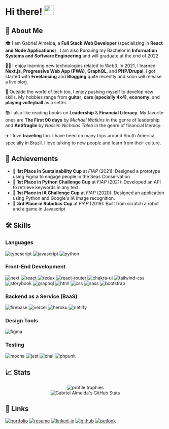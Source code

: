 # Hi there! <img src="https://media.giphy.com/media/PnDRNekrgtHh5jXMna/giphy.gif" width="30px">

## 🚀 About Me

🎓 I am Gabriel Almeida, a **Full Stack Web Developer** (specializing in **React and Node Applications**) . I am also Pursuing my Bachelor in **Information Systems and Software Engineering** and will graduate at the end of 2022.

👨‍💻 I enjoy learning new technologies related to Web3. In 2021, I learned **Next.js**, **Progressive Web App (PWA)**, **GraphQL**, and **PHP/Drupal**. I got started with **Freelancing** and **Blogging** quite recently and soon will release a live blog.

🎸 Outside the world of tech too, I enjoy pushing myself to develop new skills. My hobbies range from **guitar**, **cars (specially 4x4)**, **economy**, and **playing volleyball** as a setter.

📚 I also like reading books on **Leadership** & **Financial Literacy**. My favorite ones are **The First 90 days** by _Michael Watkins_ in the genre of leadership and **Antifragile** by _Nassim Nicholas Taleb_ in the genre of financial literacy.

✈️ I love **traveling** too. I have been on many trips around South America, specially in Brazil. I love talking to new people and learn from their culture.

## 🏅 Achievements

-   🥇 **1st Place in Sustainability Cup** at _FIAP_ (2021): Designed a prototype using Figma to engage people in the Seas Conservation
-   🥇 **1st Place in Python Challenge Cup** at _FIAP_ (2021): Developed an API to retrieve keywords in any text.
-   🥇 **1st Place in IA Challenge Cup** at _FIAP_ (2020): Designed an application using Python and Google's IA image recognition.
-   🥉 **3rd Place in Robotics Cup** at _FIAP_ (2019): Built from scratch a robot and a game in Javascript

## 🛠️ Skills

### Languages

![typescript](https://img.shields.io/badge/TypeScript-3178C6?style=for-the-badge&logo=typescript&logoColor=white)
![javascript](https://img.shields.io/badge/JavaScript-323330?style=for-the-badge&logo=javascript&logoColor=F7DF1E)
![python](https://img.shields.io/badge/PHP-3776AB?style=for-the-badge&logo=php&logoColor=white)

### Front-End Development

![next](https://img.shields.io/badge/Next-000000?style=for-the-badge&logo=nextdotjs&logoColor=FFFFFF)
![react](https://img.shields.io/badge/React-20232A?style=for-the-badge&logo=react&logoColor=61DAFB)
![redux](https://img.shields.io/badge/Redux-593D88?style=for-the-badge&logo=redux&logoColor=white)
![react-router](https://img.shields.io/badge/React_Router-CA4245?style=for-the-badge&logo=react-router&logoColor=white)
![chakra-ui](https://img.shields.io/badge/Chakra_UI-319795?style=for-the-badge&logo=chakra-ui&logoColor=white)
![tailwind-css](https://img.shields.io/badge/tailwind_css-06B6D4?style=for-the-badge&logo=tailwind-css&logoColor=white)
![storybook](https://img.shields.io/badge/storybook-FF4785?style=for-the-badge&logo=storybook&logoColor=white)
![graphql](https://img.shields.io/badge/GraphQL-E434AA?style=for-the-badge&logo=graphql&logoColor=white)
![html](https://img.shields.io/badge/HTML5-E34F26?style=for-the-badge&logo=html5&logoColor=white)
![css](https://img.shields.io/badge/CSS3-1572B6?style=for-the-badge&logo=css3&logoColor=white)
![sass](https://img.shields.io/badge/SASS-CC6699?style=for-the-badge&logo=sass&logoColor=white)
![bootstrap](https://img.shields.io/badge/Bootstrap-563D7C?style=for-the-badge&logo=bootstrap&logoColor=white)

<!-- ### Block-Chain Development

![ethereum](https://img.shields.io/badge/Ethereum-3C3C3D?style=for-the-badge&logo=ethereum&logoColor=white)
![web3](https://img.shields.io/badge/Web_3-F16822?style=for-the-badge&logo=web3.js&logoColor=white)
![solidity](https://img.shields.io/badge/Solidity-363636?style=for-the-badge&logo=solidity&logoColor=white) -->


### Backend as a Service (BaaS)

![firebase](https://img.shields.io/badge/Firebase-ffaa00?style=for-the-badge&logo=Firebase&logoColor=white)
![vercel](https://img.shields.io/badge/Vercel-000000?style=for-the-badge&logo=Vercel&logoColor=white)
![heroku](https://img.shields.io/badge/Heroku-430098?style=for-the-badge&logo=heroku&logoColor=white)
![netlify](https://img.shields.io/badge/Netlify-00C7B7?style=for-the-badge&logo=netlify&logoColor=white)

### Design Tools

![figma](https://img.shields.io/badge/figma-000000?style=for-the-badge&logo=figma&logoColor=white)

### Testing

![mocha](https://img.shields.io/badge/Mocha-8D6748?style=for-the-badge&logo=mocha&logoColor=white)
![jest](https://img.shields.io/badge/Jest-C21325?style=for-the-badge&logo=jest&logoColor=white)
![chai](https://img.shields.io/badge/Chai-3776AB?style=for-the-badge&logo=chai&logoColor=white)
![phpunit](https://img.shields.io/badge/Phpunit-3776AB?style=for-the-badge&logo=php&logoColor=white)


<!-- ## 📝 Top Blog Posts

-   [Zero to Hero: Front End Developer Roadmap](https://dev.to/ruppysuppy/front-end-developer-roadmap-zero-to-hero-4pkf)
-   [Beautify Your GitHub Profile like a Pro](https://dev.to/ruppysuppy/beautify-your-github-profile-like-a-pro-5093)
-   [5 projects to master Front End Development](https://dev.to/ruppysuppy/5-projects-to-master-front-end-development-57p)
-   [5 Tips to Take your Website Lighthouse Score from Meh to WOW!](https://dev.to/ruppysuppy/5-tips-to-take-your-website-lighthouse-score-from-meh-to-wow-2375)
-   [5 Tips Every React Developer Should Know](https://dev.to/ruppysuppy/5-tips-every-react-developer-should-know-1ghh)

Want to read more? [Check out all the blogs](https://dev.to/ruppysuppy) -->

## 📈 Stats

<div align="center">
    <img src="https://github-profile-trophy.vercel.app/?username=ggalmeida1&row=1&column=6&margin-h=8&theme=darkhub&count_private=true&margin-w=15&no-frame=true" alt="profile trophies" />
    <br />
    <img src="https://github-readme-stats.vercel.app/api?username=ggalmeida1&show_icons=true&hide_border=true" alt="Gabriel Almeida's GitHub Stats">
</div>

## 🔗 Links

[![portfolio](https://img.shields.io/badge/Portfolio-5340ff?style=for-the-badge&logo=Google-chrome&logoColor=white)](https://www.almeidadeveloper.com/)
[![resume](https://img.shields.io/badge/Resume-4285F4?style=for-the-badge&logo=read-the-docs&logoColor=white)](https://www.almeidadeveloper.com/files/resume.pdf)
[![linked-in](https://img.shields.io/badge/Linked_In-0077B5?style=for-the-badge&logo=LinkedIn&logoColor=white)](https://www.linkedin.com/in/ggalmeida/)
[![github](https://img.shields.io/badge/GitHub-000000?style=for-the-badge&logo=GitHub&logoColor=white)](https://github.com/ggalmeida1)
[![outlook](https://img.shields.io/badge/Outlook-444AEB?style=for-the-badge&logo=outlook&logoColor=white)](mailto:gab.galmeida@outlook.com)

